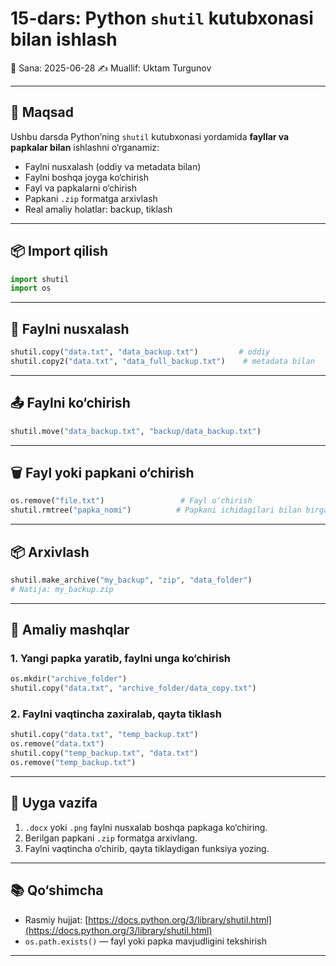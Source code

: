# 15-dars: Python `shutil` kutubxonasi bilan ishlash

📅 Sana: 2025-06-28
✍️ Muallif: Uktam Turgunov

---

## 🎯 Maqsad

Ushbu darsda Python’ning `shutil` kutubxonasi yordamida **fayllar va papkalar bilan** ishlashni o‘rganamiz:

* Faylni nusxalash (oddiy va metadata bilan)
* Faylni boshqa joyga ko‘chirish
* Fayl va papkalarni o‘chirish
* Papkani `.zip` formatga arxivlash
* Real amaliy holatlar: backup, tiklash

---

## 📦 Import qilish

```python
import shutil
import os
```

---

## 📁 Faylni nusxalash

```python
shutil.copy("data.txt", "data_backup.txt")         # oddiy
shutil.copy2("data.txt", "data_full_backup.txt")    # metadata bilan
```

---

## 📤 Faylni ko‘chirish

```python
shutil.move("data_backup.txt", "backup/data_backup.txt")
```

---

## 🗑️ Fayl yoki papkani o‘chirish

```python
os.remove("file.txt")                 # Fayl o‘chirish
shutil.rmtree("papka_nomi")          # Papkani ichidagilari bilan birga o‘chirish
```

---

## 📦 Arxivlash

```python
shutil.make_archive("my_backup", "zip", "data_folder")
# Natija: my_backup.zip
```

---

## 🧪 Amaliy mashqlar

### 1. Yangi papka yaratib, faylni unga ko‘chirish

```python
os.mkdir("archive_folder")
shutil.copy("data.txt", "archive_folder/data_copy.txt")
```

### 2. Faylni vaqtincha zaxiralab, qayta tiklash

```python
shutil.copy("data.txt", "temp_backup.txt")
os.remove("data.txt")
shutil.copy("temp_backup.txt", "data.txt")
os.remove("temp_backup.txt")
```

---

## 📝 Uyga vazifa

1. `.docx` yoki `.png` faylni nusxalab boshqa papkaga ko‘chiring.
2. Berilgan papkani `.zip` formatga arxivlang.
3. Faylni vaqtincha o‘chirib, qayta tiklaydigan funksiya yozing.

---

## 📚 Qo‘shimcha

* Rasmiy hujjat: [https://docs.python.org/3/library/shutil.html](https://docs.python.org/3/library/shutil.html)
* `os.path.exists()` — fayl yoki papka mavjudligini tekshirish

---
